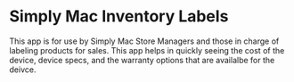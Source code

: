 # Simply Mac Inventory Labels
This app is for use by Simply Mac Store Managers and those in charge of labeling products for sales. This app helps in quickly seeing the cost of the device, device specs, and the warranty options that are availalbe for the deivce.
